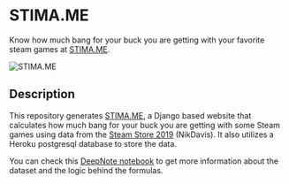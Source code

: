 # STIMA.ME

Know how much bang for your buck you are getting with your favorite steam games at [STIMA.ME](https://stimame.herokuapp.com/).

![STIMA.ME](https://i.ibb.co/fHnC7Tm/firefox-gu-Yh-OTP1r-D.png)

## Description

This repository generates [STIMA.ME](https://stimame.herokuapp.com/), a Django based website that calculates how much bang for your buck you are getting with some Steam games using data from the [Steam Store 2019](https://www.kaggle.com/datasets/nikdavis/steam-store-games) (NikDavis). It also utilizes a Heroku postgresql database to store the data.

You can check this [DeepNote notebook](https://deepnote.com/@polarisnetwork/STIMAME-f1dee203-b2a1-4de5-b655-35c20efb299f) to get more information about the dataset and the logic behind the formulas.
